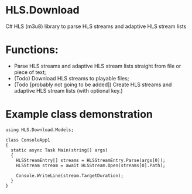 # HLS.Download
C# HLS (m3u8) library to parse HLS streams and adaptive HLS stream lists

# Functions:
* Parse HLS streams and adaptive HLS stream lists straight from file or piece of text;
* (Todo) Download HLS streams to playable files;
* (Todo [probably not going to be added]) Create HLS streams and adaptive HLS stream lists (with optional key.)

# Example class demonstration
```
using HLS.Download.Models;

class ConsoleApp1
{
  static async Task Main(string[] args)
  {
    HLSStreamEntry[] streams = HLSStreamEntry.Parse(args[0]);
    HLSStream stream = await HLSStream.Open(streams[0].Path);
    
    Console.WriteLine(stream.TargetDuration);
  }
}
```
